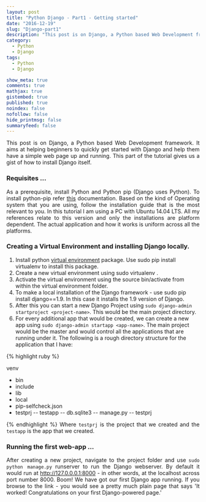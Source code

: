 ```yaml
---
layout: post
title: "Python Django - Part1 - Getting started"
date: "2016-12-19"
slug: "Django-part1"
description: "This post is on Django, a Python based Web Development framework. It aims at helping beginners to quickly get started with Django and help them have a simple web page up and running. This part of the tutorial gives us a gist of how to install Django itself. "
category:
  - Python
  - Django
tags:
  - Python
  - Django

show_meta: true
comments: true
mathjax: true
gistembed: true
published: true
noindex: false
nofollow: false
hide_printmsg: false
summaryfeed: false
---
```


<style>
p {
  text-align: justify
}</style>

This post is on Django, a Python based Web Development framework. It aims at helping beginners to quickly get started with Django and help them have a simple web page up and running. This part of the tutorial gives us a gist of how to install Django itself. 

<h3>Requisites …</h3>

As a prerequisite, install Python and Python pip (Django uses Python). To install python-pip refer [this] documentation. Based on the kind of Operating system that you are using, follow the installation guide that is the most relevant to you. In this tutorial I am using a PC with Ubuntu 14.04 LTS. All my references relate to this version and only the installations are platform dependent. The actual application and how it works is uniform across all the platforms.



<h3>Creating a Virtual Environment and installing Django locally.</h3>

1. Install python [virtual environment] package. Use sudo pip install virtualenv to install this package. <br>
2. Create a new virtual environment using sudo virtualenv <name of the env>. <br>
3. Activate the virtual environment using the source bin/activate from within the virtual environment folder. <br>
4. To make a local installation of the Django framework - use sudo pip install django==1.9. In this case it installs the 1.9 version of Django. <br>
5. After this you can start a new Django Project using `sudo django-admin startproject <project-name>`. This would be the main project directory. <br>
6. For every additional app that would be created, we can create a new app using `sudo django-admin startapp <app-name>`.
The main project would be the master and would control all the applications that are running under it. The following is a rough directory structure for the application that I have: <br>

{% highlight ruby %}

venv
  - bin
  - include
  - lib
  - local
  - pip-selfcheck.json
  - testprj
        --  testapp
        --  db.sqlite3
        --  manage.py
        --  testprj

{% endhighlight %}
Where `testprj` is the project that we created and the `testapp` is the app that we created.



<h3> Running the first web-app … </h3>

After creating a new project, navigate to the project folder and use `sudo python manage.py` runserver to run the Django webserver. By default it would run at http://127.0.0.0.1:8000 - in other words, at the localhost across port number 8000. Boom! We have got our first Django app running. If you browse to the link - you would see a pretty much plain page that says 'It worked! Congratulations on your first Django-powered page.'


[this]: https://pip.pypa.io/en/stable/installing/
[virtual environment]: http://docs.python-guide.org/en/latest/dev/virtualenvs/
